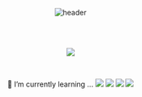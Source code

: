 <div align="center"> 

![header](https://capsule-render.vercel.app/api?type=cylinder&color=A4B8F4&height=100&section=header&text=JiYunee&fontColor=ffffff&fontSize=30&animation=fadeIn&fontAlignY=55&desc=%20&descAlignY=62&descAlign=62)

 <br/>
 <br/>

<a href="https://github.com/JiYunee" target="_blank"><img src="https://img.shields.io/badge/JiYunee-181717?style=flat&logo=Github&logoColor=white&link=https://github.com/JiYune"/></a>

</br>

🌱 I’m currently learning ... 
<img src="https://img.shields.io/badge/c-00599C?style=flat&logo=C&logoColor=white">
<img src="https://img.shields.io/badge/c++-00599C?style=flat&logo=cplusplus&logoColor=white">
<img src="https://img.shields.io/badge/python-3776AB?style=flat&logo=python&logoColor=white"> 
<img src="https://img.shields.io/badge/OpenCV-FFFFFF?style=flat&logo=opencv&logoColor=red">

</div>

<!--
**JiYunee/JiYunee** is a ✨ _special_ ✨ repository because its `README.md` (this file) appears on your GitHub profile.

Here are some ideas to get you started:

- 🔭 I’m currently working on ...
- 👯 I’m looking to collaborate on ...
- 🤔 I’m looking for help with ...
- 💬 Ask me about ...
- 📫 How to reach me: ...
- 😄 Pronouns: ...
- ⚡ Fun fact: ...
-->

